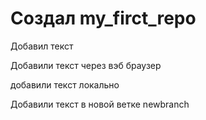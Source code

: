 # Создал my_firct_repo

Добавил текст

Добавили текст через вэб браузер

добавили текст локально

Добавили текст в новой ветке newbranch

